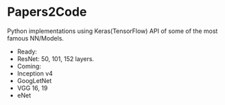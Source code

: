 # Papers2Code #

Python implementations using Keras(TensorFlow) API of some of the most famous NN/Models.

* Ready:
* ResNet: 50, 101, 152 layers.
* Coming:
* Inception v4
* GoogLetNet
* VGG 16, 19
* eNet
